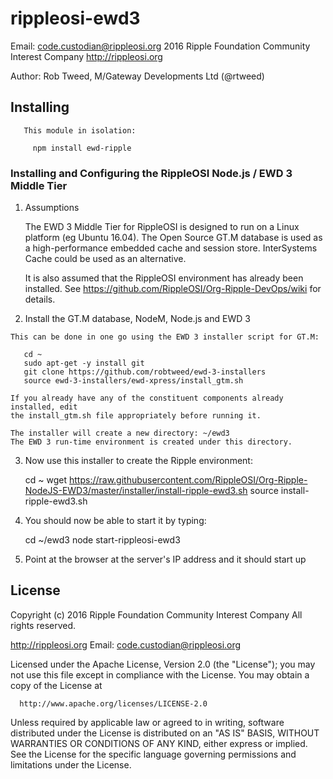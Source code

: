 # rippleosi-ewd3

Email: <code.custodian@rippleosi.org>
2016 Ripple Foundation Community Interest Company [http://rippleosi.org  ](http://rippleosi.org)

Author: Rob Tweed, M/Gateway Developments Ltd (@rtweed)


## Installing

       This module in isolation: 

         npm install ewd-ripple

### Installing and Configuring the RippleOSI Node.js / EWD 3 Middle Tier

  1) Assumptions

     The EWD 3 Middle Tier for RippleOSI is designed to run on a Linux
     platform (eg Ubuntu 16.04).  The Open Source GT.M database is
     used as a high-performance embedded cache and session store.  InterSystems
     Cache could be used as an alternative.

     It is also assumed that the RippleOSI environment has already been installed.
     See https://github.com/RippleOSI/Org-Ripple-DevOps/wiki for details.

  2) Install the GT.M database, NodeM, Node.js and EWD 3

    This can be done in one go using the EWD 3 installer script for GT.M:

       cd ~
       sudo apt-get -y install git
       git clone https://github.com/robtweed/ewd-3-installers
       source ewd-3-installers/ewd-xpress/install_gtm.sh

    If you already have any of the constituent components already installed, edit
    the install_gtm.sh file appropriately before running it.

    The installer will create a new directory: ~/ewd3
    The EWD 3 run-time environment is created under this directory.

  3) Now use this installer to create the Ripple environment:

      cd ~
      wget https://raw.githubusercontent.com/RippleOSI/Org-Ripple-NodeJS-EWD3/master/installer/install-ripple-ewd3.sh
      source install-ripple-ewd3.sh


  4) You should now be able to start it by typing:

      cd ~/ewd3
      node start-rippleosi-ewd3

  5) Point at the browser at the server's IP address and it should start up


## License

  Copyright (c) 2016 Ripple Foundation Community Interest Company
  All rights reserved.

  http://rippleosi.org
  Email: code.custodian@rippleosi.org                                                                          

  Licensed under the Apache License, Version 2.0 (the "License");
  you may not use this file except in compliance with the License.
  You may obtain a copy of the License at                                  

      http://www.apache.org/licenses/LICENSE-2.0

  Unless required by applicable law or agreed to in writing, software
  distributed under the License is distributed on an "AS IS" BASIS,
  WITHOUT WARRANTIES OR CONDITIONS OF ANY KIND, either express or implied.
  See the License for the specific language governing permissions and
  limitations under the License.

